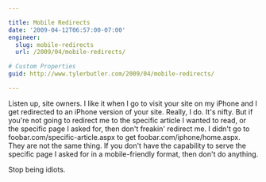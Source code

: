 ```yaml
---

title: Mobile Redirects
date: '2009-04-12T06:57:00-07:00'
engineer:
  slug: mobile-redirects
  url: /2009/04/mobile-redirects/

# Custom Properties
guid: http://www.tylerbutler.com/2009/04/mobile-redirects/

---
```


Listen up, site owners. I like it when I go to visit your site on my iPhone
and I get redirected to an iPhone version of your site. Really, I do. It's
nifty. But if you're not going to redirect me to the specific article I wanted
to read, or the specific page I asked for, then don't freakin' redirect me. I
didn't go to foobar.com/specific-article.aspx to get
foobar.com/iphone/home.aspx. They are not the same thing. If you don't have
the capability to serve the specific page I asked for in a mobile-friendly
format, then don't do anything.

Stop being idiots.

